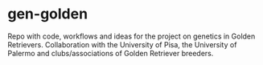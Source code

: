 # gen-golden

Repo with code, workflows and ideas for the project on genetics in Golden Retrievers.
Collaboration with the University of Pisa, the University of Palermo and clubs/associations of Golden Retriever breeders.

